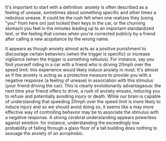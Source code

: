 It's important to start with a definition: anxiety is often described as a feeling of unease, sometimes about something specific and other times a nebulous unease. It could be the rush felt when one realizes they (using "you" from here on) just locked their keys in the car, or the churning stomach you feel in the minutes leading up to an important standardized test, or the feeling that comes when you're corrected publicly by a friend after calling a new acquitance by the wrong name. 

It appears as though anxiety almost acts as a positive punishment to discourage certain behaviors (when the trigger is specific) or increase vigiliance (when the trigger is something nebulus). For instance, say you find yourself riding in a car with a friend who is driving 20mph over the speed limit: this experience would likely induce anxiety in most. It's almost as if the anxiety is acting as a protective measure to provide you with a negative response (a feeling of unease) in association with this stimulus (your friend driving the car). This is clearly evolutionarily advantageous: the next time your friend offers to drive, a rush of anxiety ensues, inducing you to refuse and potentially avoiding injury or death. While our brain is capable of understanding that speeding 20mph over the speed limit is more likely to induce injury and so we should avoid doing so, it seems like a may more effective way of controlling behavior may be to associate the stimulus with a negative response. A strong cerebral understanding appears powerless against emotion: for instance, understanding the exceedingly low probability of falling through a glass floor of a tall building does nothing to assuage the anxiety of an acrophobic. 
